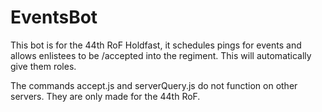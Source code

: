 # EventsBot

This bot is for the 44th RoF Holdfast, it schedules pings for events and allows enlistees to be /accepted into the regiment. This will automatically give them roles.

The commands accept.js and serverQuery.js do not function on other servers. They are only made for the 44th RoF.
